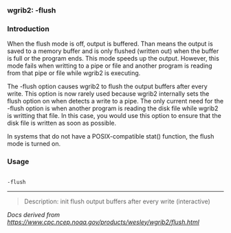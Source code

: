 
### wgrib2: -flush



### Introduction



When the flush mode is off, output is buffered. Than means the output
is saved to a memory buffer and is only flushed (written out) when
the buffer is full or the program ends. This mode speeds up the output.
However, this mode fails when writting to a pipe or file and another program
is reading from that pipe or file while wgrib2 is executing.


The -flush option causes wgrib2 to flush the
output buffers after every write. This option is now rarely used
because wgrib2 internally sets the flush option on when detects a 
write to a pipe. The only current need for the 
-flush option is when another program
is reading the disk file while wgrib2 is writting that file.
 In this case, you would use this option to ensure that the
disk file is written as soon as possible.



In systems that do not have a POSIX-compatible stat() function, the flush
mode is turned on.

### Usage




```

-flush

```











----

>Description: init         flush output buffers after every write (interactive)

_Docs derived from <https://www.cpc.ncep.noaa.gov/products/wesley/wgrib2/flush.html>_